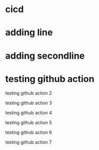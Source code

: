 # cicd
# adding line
# adding secondline
# testing github action
testing github action 2

testing github action 3

testing github action 4

testing github action 5

testing github action 6

testing github action 7
